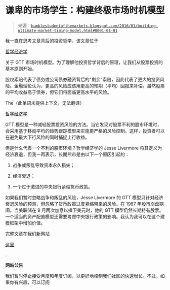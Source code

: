 <!--yml（这不是可翻译的文本，看起来像是代码注释）

类别：未分类

日期：2024-05-18 03:10:32

-->

# 谦卑的市场学生：构建终极市场时机模型

> 来源：[`humblestudentofthemarkets.blogspot.com/2016/01/building-ultimate-market-timing-model.html#0001-01-01`](https://humblestudentofthemarkets.blogspot.com/2016/01/building-ultimate-market-timing-model.html#0001-01-01)

我一直在思考文章背后的投资哲学，该文章位于

[哲学经济学](http://www.philosophicaleconomics.com/2016/01/gtt/)

关于 GTT 市场时机模型。为了理解他投资哲学背后的原理，让我们从股票投资的基本原则开始。

股权索赔代表了债务或公司债券融资背后的"剩余"索赔，因此代表了更大的投资风险。金融理论认为，更高的风险应该用更高的预期（平均）回报来补偿。虽然股票的平均收益高于债券，但它们将面临更高水平的风险。

The（此单词未提供上下文，无法翻译）

[哲学经济学](http://www.philosophicaleconomics.com/2016/01/gtt/)

GTT 模型是一种减轻股票投资风险的方法。当它发现对股票不利的股市环境时，会采用基于移动平均的趋势跟踪模型来实施更严格的风险控制。这样，投资者可以在避免最大下行风险的同时捕捉上行收益。

但是什么代表一个不利的股市环境？哲学经济学的 Jesse Livermore 将其定义为经济衰退，但我一再表示，长期熊市是由以下一个原因引起的：

1.  战争或叛乱导致资本永久损失；

1.  经济衰退；

1.  一个过于激进的中央银行紧缩货币政策。

如果我们暂时忽略战争和叛乱的风险，Jesse Livermore 的 GTT 模型只针对经济衰退风险的预测，但忽略了货币政策过度紧缩带来的风险。在 1987 年股市崩盘期间，当美联储在 9 月两次加息以捍卫美元时，他的 GTT 模型仍然长期持有股票。一个适当的资产配置模型还需要考虑中央银行政策的影响。我认为我可以在这个建模框架中增加价值。

完整文章在我们新网站

[这里](https://humblestudentofthemarkets.com/2016/01/26/building-the-ultimate-market-timing-model/)

.

**网站公告**

我们暂时停止接受月度和年度订阅，以更好地控制我们社区的快速增长。不过，如果你有兴趣，可以订阅
